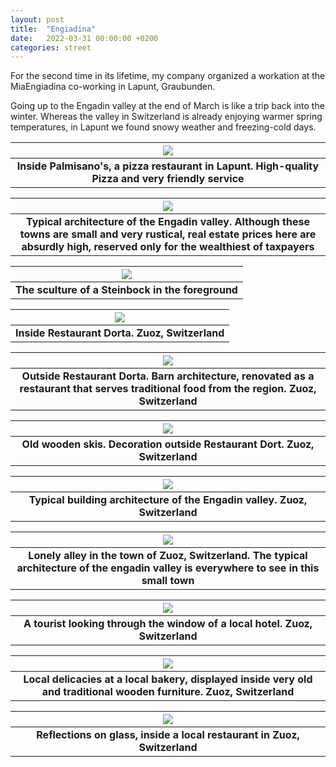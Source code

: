 ```yaml
---
layout: post
title:  "Engiadina"
date:   2022-03-31 00:00:00 +0200
categories: street
---
```


For the second time in its lifetime, my company organized a workation at the MiaEngiadina co-working in Lapunt, Graubunden.

Going up to the Engadin valley at the end of March is like a trip back into the winter. Whereas the valley in Switzerland is already enjoying warmer spring temperatures, in Lapunt we found snowy weather and freezing-cold days.

| ![](/photos/assets/2022-03-31/DSC02914.jpg) |
|:--:|
| <b>Inside Palmisano's, a pizza restaurant in Lapunt. High-quality Pizza and very friendly service</b>|

| ![](/photos/assets/2022-03-31/DSC02919.jpg) |
|:--:|
| <b>Typical architecture of the Engadin valley. Although these towns are small and very rustical, real estate prices here are absurdly high, reserved only for the wealthiest of taxpayers</b>|

| ![](/photos/assets/2022-03-31/DSC02926.jpg) |
|:--:|
| <b>The sculture of a Steinbock in the foreground</b>|

| ![](/photos/assets/2022-03-31/DSC03253.jpg) |
|:--:|
| <b>Inside Restaurant Dorta. Zuoz, Switzerland</b>|

| ![](/photos/assets/2022-03-31/DSC03257.jpg) |
|:--:|
| <b>Outside Restaurant Dorta. Barn architecture, renovated as a restaurant that serves traditional food from the region. Zuoz, Switzerland</b>|

| ![](/photos/assets/2022-03-31/DSC03270.jpg) |
|:--:|
| <b>Old wooden skis. Decoration outside Restaurant Dort. Zuoz, Switzerland</b>|

| ![](/photos/assets/2022-03-31/DSC03275.jpg) |
|:--:|
| <b>Typical building architecture of the Engadin valley. Zuoz, Switzerland</b>|

| ![](/photos/assets/2022-03-31/DSC03285.jpg) |
|:--:|
| <b>Lonely alley in the town of Zuoz, Switzerland. The typical architecture of the engadin valley is everywhere to see in this small town</b>|

| ![](/photos/assets/2022-03-31/DSC02865.jpg) |
|:--:|
| <b>A tourist looking through the window of a local hotel. Zuoz, Switzerland</b>|

| ![](/photos/assets/2022-03-31/DSC02873.jpg) |
|:--:|
| <b>Local delicacies at a local bakery, displayed inside very old and traditional wooden furniture. Zuoz, Switzerland</b>|

| ![](/photos/assets/2022-03-31/DSC02880.jpg) |
|:--:|
| <b>Reflections on glass, inside a local restaurant in Zuoz, Switzerland</b>|